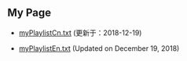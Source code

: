 ## My Page


- [myPlaylistCn.txt](https://tvplayersupport.github.io/OnlyForMe/myPlaylistCn.txt.zip) (更新于：2018-12-19)

- [myPlaylistEn.txt](https://tvplayersupport.github.io/OnlyForMe/myPlaylistEn.txt.zip) (Updated on December 19, 2018)

